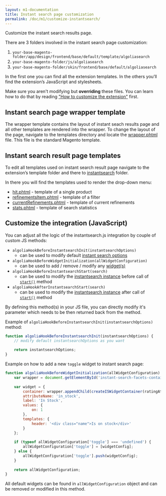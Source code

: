 ```yaml
---
layout: m1-documentation
title: Instant search page customization
permalink: /doc/m1/customize-instantsearch/
---
```


Customize the instant search results page.

There are 3 folders involved in the instant search page customization:

1. `your-base-magento-folder/app/design/frontend/base/default/template/algoliasearch`
2. `your-base-magento-folder/js/algoliasearch`
3. `your-base-magento-folder/skin/frontend/base/default/algoliasearch`

In the first one you can find all the extension templates. In the others you’ll find the extension’s JavaScript and stylesheets.

<div class="alert alert-warning">
    Make sure you aren't modifying but <strong>overriding</strong> these files. You can learn how to do that by reading <a href="/magento/doc/m1/customize-extension/">"How to customize the extension"</a> first.
</div>

## Instant search page wrapper template

The wrapper template contains the layout of instant seach results page and all other templates are rendered into the wrapper.
To change the layout of the page, navigate to the templates directory and locate the [wrapper.phtml](https://github.com/algolia/algoliasearch-magento/blob/master/app/design/frontend/base/default/template/algoliasearch/instantsearch/wrapper.phtml) file. This file is the standard Magento template.

## Instant search result page templates

To edit all templates used on instant search result page navigate to the extension’s template folder and there to [instantsearch](https://github.com/algolia/algoliasearch-magento/tree/master/app/design/frontend/base/default/template/algoliasearch/instantsearch) folder.

In there you will find the templates used to render the drop-down menu:

* [hit.phtml](https://github.com/algolia/algoliasearch-magento/blob/master/app/design/frontend/base/default/template/algoliasearch/instantsearch/hit.phtml) - template of a single product
* [refinementsItem.phtml](https://github.com/algolia/algoliasearch-magento/blob/master/app/design/frontend/base/default/template/algoliasearch/instantsearch/refinementsItem.phtml) - template of a filter
* [currentRefinements.phtml](https://github.com/algolia/algoliasearch-magento/blob/master/app/design/frontend/base/default/template/algoliasearch/instantsearch/currentRefinements.phtml) - template of current refinements
* [stats.phtml](https://github.com/algolia/algoliasearch-magento/blob/master/app/design/frontend/base/default/template/algoliasearch/instantsearch/stats.phtml) - template of search statistics

## Customize the integration (JavaScript)

You can adjust all the logic of the instantsearch.js integration by couple of custom JS methods:

- `algoliaHookBeforeInstantsearchInit(instantsearchOptions)`
	- can be used to modify default [instant search options](https://community.algolia.com/instantsearch.js/documentation/#initialization)
- `algoliaHookBeforeWidgetInitialization(allWidgetConfiguration)`
    - can be used to add / remove / modify any [widget(s)](https://community.algolia.com/instantsearch.js/documentation/#widgets)
- `algoliaHookBeforeInstantsearchStart(search)`
    - can be used to modify the [instantsearch instance](https://community.algolia.com/instantsearch.js/documentation/#initialization) before call of [`start()`](https://community.algolia.com/instantsearch.js/documentation/#start) method
- `algoliaHookAfterInstantsearchStart(search)`
    - can be used to modify the [instantsearch instance](https://community.algolia.com/instantsearch.js/documentation/#initialization) after call of [`start()`](https://community.algolia.com/instantsearch.js/documentation/#start) method

By defining this method(s) in your JS file, you can directly modify it's parameter which needs to be then returned back from the method.

Example of `algoliaHookBeforeInstantsearchInit(instantsearchOptions)` method:

```js
function algoliaHookBeforeInstantsearchInit(instantsearchOptions) {
    // modify default instantsearchOptions as you want
    
    return instantsearchOptions;
}
```

Example on how to add a new `toggle` widget to instant search page:

```js
function algoliaHookBeforeWidgetInitialization(allWidgetConfiguration) {
    var wrapper = document.getElementById('instant-search-facets-container');
    
    var widget = {
        container: wrapper.appendChild(createISWidgetContainer(ratingAttr)),
        attributeName: 'in_stock',
        label: 'In Stock',
        values: {
            on: 1
        },
        templates: {
            header: '<div class="name">Is on stock</div>'
        }
    };
    
    if (typeof allWidgetConfiguration['toggle'] === 'undefined') {
        allWidgetConfiguration['toggle'] = [widgetConfig];
    } else {
        allWidgetConfiguration['toggle'].push(widgetConfig);
    }
    
    return allWidgetConfiguration;
}
```

All default widgets can be found in `allWidgetConfiguration` object and can be removed or modified in this method.

